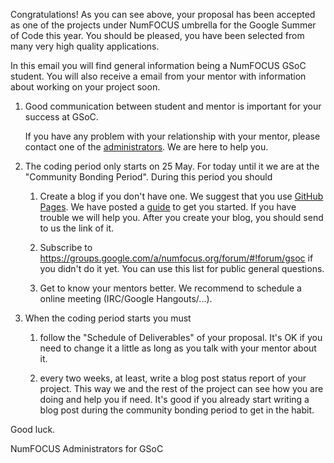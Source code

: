Congratulations! As you can see above, your proposal has been
accepted as one of the projects under NumFOCUS umbrella for the
Google Summer of Code this year. You should be pleased, you have been
selected from many very high quality applications.

In this email you will find general information being a NumFOCUS GSoC
student. You will also receive a email from your mentor with
information about working on your project soon.

1.  Good communication between student and mentor is important for
    your success at GSoC.

    If you have any problem with your relationship with your mentor,
    please contact one of the [administrators][admin]. We are here to
    help you.

2.  The coding period only starts on 25 May. For today until it we
    are at the "Community Bonding Period". During this period you
    should

    1.  Create a blog if you don't have one. We suggest that you
        use [GitHub Pages][GHP]. We have posted a [guide][guide] to
        get you started. If you have trouble we will help you. After
        you create your blog, you should send to us the link of it.

    2.  Subscribe to
        https://groups.google.com/a/numfocus.org/forum/#!forum/gsoc
        if you didn't do it yet. You can use this list for public
        general questions.

    3.  Get to know your mentors better. We recommend to schedule a
        online meeting (IRC/Google Hangouts/...).

3.  When the coding period starts you must

    1.  follow the "Schedule of Deliverables" of your proposal. It's
        OK if you need to change it a little as long as you talk with
        your mentor about it.

    2.  every two weeks, at least, write a blog post status report of
        your project. This way we and the rest of the project can see
        how you are doing and help you if need. It's good if you
        already start writing a blog post during the community
        bonding period to get in the habit.

Good luck.

NumFOCUS Administrators for GSoC

[admin]: https://github.com/numfocus/gsoc/blob/master/organization/team.md#admin
[GHP]: https://pages.github.com/
[guide]: https://github.com/numfocus/gsoc/blob/master/gsoc_student_blog_setup.md
